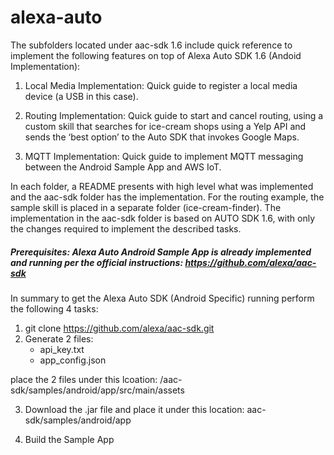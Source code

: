 # alexa-auto

The subfolders located under aac-sdk 1.6 include quick reference to implement the following features on top of Alexa Auto SDK 1.6 (Andoid Implementation):


1. Local Media Implementation: Quick guide to register a local media device (a USB in this case).

2. Routing Implementation: Quick guide to start and cancel routing, using a custom skill that searches for ice-cream shops using a Yelp API and sends the ‘best option’ to the Auto SDK that invokes Google Maps.

3. MQTT Implementation: Quick guide to implement MQTT messaging between the Android Sample App and AWS IoT.

In each folder, a README presents with high level what was implemented and the aac-sdk folder has the implementation. For the routing example, the sample skill is placed in a separate folder (ice-cream-finder).
The implementation in the aac-sdk folder is based on AUTO SDK 1.6, with only the changes required to implement the described tasks.



##### Prerequisites: Alexa Auto Android Sample App is already implemented and running per the official instructions:  https://github.com/alexa/aac-sdk
In summary to get the Alexa Auto SDK (Android Specific) running perform the following 4 tasks:
1. git clone https://github.com/alexa/aac-sdk.git
2. Generate 2 files:
	- api_key.txt
	- app_config.json

place the 2 files under this lcoation:
/aac-sdk/samples/android/app/src/main/assets

3. Download the .jar file and place it under this location:
   aac-sdk/samples/android/app

4. Build the Sample App

